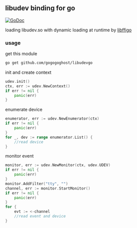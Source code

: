 ## libudev binding for go

[![GoDoc](https://godoc.org/github.com/gogogoghost/libudevgo?status.svg)](https://godoc.org/github.com/gogogoghost/libudevgo)

loading libudev.so with dynamic loading at runtime by [libffigo](https://github.com/gogogoghost/libffigo)

### usage

get this module

```sh
go get github.com/gogogoghost/libudevgo
```

init and create context

```go
udev.init()
ctx, err := udev.NewContext()
if err != nil {
    panic(err)
}
```

enumerate device

```go
enumerator, err := udev.NewEnumerator(ctx)
if err != nil {
    panic(err)
}
for _, dev := range enumerator.List() {
    //read device
}
```
monitor event

```go
monitor, err := udev.NewMonitor(ctx, udev.UDEV)
if err != nil {
    panic(err)
}
monitor.AddFilter("tty", "")
channel, err := monitor.StartMonitor()
if err != nil {
    panic(err)
}
for {
    evt := <-channel
    //read event and device
}
```